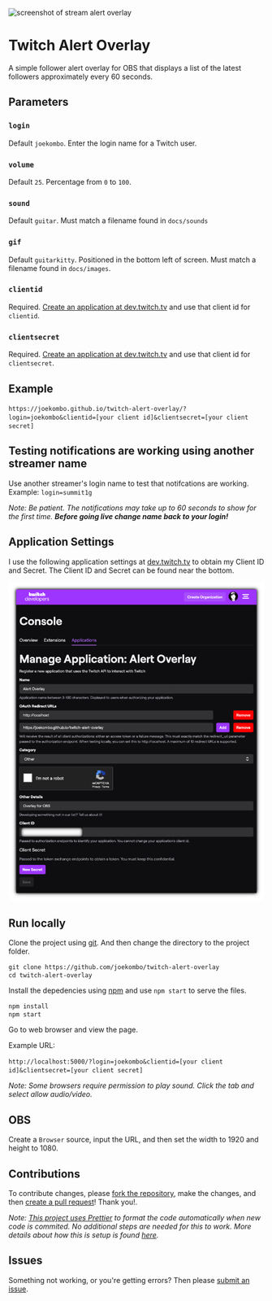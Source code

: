 ![screenshot of stream alert overlay](screenshot.png)

# Twitch Alert Overlay

A simple follower alert overlay for OBS that displays a list of the latest followers approximately every 60 seconds.

## Parameters

### `login`

Default `joekombo`. Enter the login name for a Twitch user.

### `volume`

Default `25`. Percentage from `0` to `100`.

### `sound`

Default `guitar`. Must match a filename found in `docs/sounds`

### `gif`

Default `guitarkitty`. Positioned in the bottom left of screen. Must match a filename found in `docs/images`.

### `clientid`

Required. [Create an application at dev.twitch.tv](https://dev.twitch.tv) and use that client id for `clientid`.

### `clientsecret`

Required. [Create an application at dev.twitch.tv](https://dev.twitch.tv) and use that client id for `clientsecret`.

## Example

`https://joekombo.github.io/twitch-alert-overlay/?login=joekombo&clientid=[your client id]&clientsecret=[your client secret]`

## Testing notifications are working using another streamer name
Use another streamer's login name to test that notifcations are working. Example: `login=summit1g`

_Note: Be patient.  The notifications may take up to 60 seconds to show for the first time.  **Before going live change name back to your login!**_

## Application Settings

I use the following application settings at [dev.twitch.tv](https://dev.twitch.tv) to obtain my Client ID and Secret. The Client ID and Secret can be found near the bottom.

![screenshot of dev.twitch.tv settings](twitch-app-settings.png)

## Run locally

Clone the project using [git](https://git-scm.com). And then change the directory to the project folder.

```
git clone https://github.com/joekombo/twitch-alert-overlay
cd twitch-alert-overlay
```

Install the depedencies using [npm](https://www.npmjs.com/) and use `npm start` to serve the files.

```
npm install
npm start
```

Go to web browser and view the page.

Example URL:

`http://localhost:5000/?login=joekombo&clientid=[your client id]&clientsecret=[your client secret]`

_Note: Some browsers require permission to play sound. Click the tab and select allow audio/video._

## OBS

Create a `Browser` source, input the URL, and then set the width to 1920 and height to 1080.

## Contributions

To contribute changes, please [fork the repository](https://help.github.com/en/github/getting-started-with-github/fork-a-repo), make the changes, and then [create a pull request](https://help.github.com/en/github/collaborating-with-issues-and-pull-requests/creating-a-pull-request)! Thank you!.

_Note: [This project uses Prettier](https://prettier.io/) to format the code automatically when new code is commited. No additional steps are needed for this to work. More details about how this is setup is found [here](https://create-react-app.dev/docs/setting-up-your-editor/#formatting-code-automatically)._

## Issues

Something not working, or you're getting errors? Then please [submit an issue](https://help.github.com/en/github/managing-your-work-on-github/creating-an-issue).
